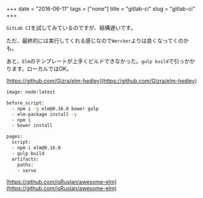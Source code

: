 +++
date = "2016-06-11"
tags = ["none"]
title = "gitlab-ci"
slug = "gitlab-ci"
+++

`GitLab CI`を試してみているのですが、結構遅いです。

ただ、最終的には実行してくれる感じなので`Wercker`よりは良くなってくのかも。

あと、`Elm`のテンプレートが上手くビルドできなかった。`gulp build`で引っかかります。ローカルではOK。

[https://github.com/Gizra/elm-hedley](https://github.com/Gizra/elm-hedley)

```bash
image: node:latest

before_script:
  - npm i -g elm@0.16.0 bower gulp
  - elm-package install -y
  - npm i
  - bower install

pages:
  script:
  - npm i elm@0.16.0
  - gulp build
  artifacts:
    paths:
    - serve
```

[https://github.com/isRuslan/awesome-elm](https://github.com/isRuslan/awesome-elm)
